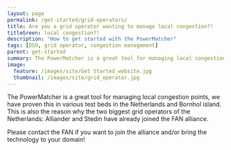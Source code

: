 ```yaml
---
layout: page
permalink: /get-started/grid-operators/
title: Are you a grid operator wanting to manage local congestion?!
titleGreen: local congestion?!
description: "How to get started with the PowerMatcher"
tags: [DSO, grid operator, congestion management]
parent: get-started
summary: The PowerMatcher is a great tool for managing local congestion points.
image:
  feature: /images/site/Get Started_website.jpg
  thumbnail: /images/site/grid_operator.jpg
---
```


The PowerMatcher is a great tool for managing local congestion points, we have proven this in various test beds in the Netherlands and Bornhol island. This is also the reason why the two biggest grid operators of the Netherlands: Alliander and Stedin have already joined the FAN alliance.

Please contact the FAN if you want to join the alliance and/or bring the technology to your domain!
